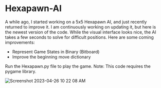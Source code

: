 # Hexapawn-AI

A while ago, I started working on a 5x5 Hexapawn AI, and just recently returned to improve it. I am continuously working on updating it, but here is the newest version of the code. While the visual interface looks nice, the AI takes a few seconds to solve for difficult positions. Here are some coming improvements:

- Represent Game States in Binary (Bitboard)
- Improve the beginning move dictionary

Run the Hexapawn.py file to play the game. Note: This code requires the pygame library.

![Screenshot 2023-04-26 10 22 08 AM](https://user-images.githubusercontent.com/100178397/234605854-849f1e61-2a1b-44cd-95cb-d0bad615a7e1.png)
